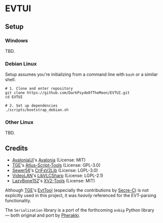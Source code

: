 # EVTUI

## Setup

### Windows

TBD.

### Debian Linux

Setup assumes you're initializing from a command line with `bash` or a similar shell.

```
# 1. Clone and enter repository
git clone https://github.com/DarkPsydeOfTheMoon/EVTUI.git
cd EVTUI

# 2. Set up dependencies
./scripts/bootstrap_debian.sh
```

### Other Linux

TBD.

## Credits

- [AvaloniaUI](https://github.com/AvaloniaUI)'s [Avalonia](https://github.com/AvaloniaUI/Avalonia) (License: MIT)
- [TGE](https://github.com/tge-was-taken)'s [Atlus-Script-Tools](https://github.com/tge-was-taken/Atlus-Script-Tools) (License: GPL-3.0)
- [Sewer56](https://github.com/Sewer56)'s [CriFsV2Lib](https://github.com/Sewer56/CriFsV2Lib) (License: LGPL-3.0)
- [VideoLAN](https://github.com/videolan)'s [LibVLCSharp](https://github.com/videolan/libvlcsharp) (License: LGPL-2.1)
- [LazyBone152](https://github.com/LazyBone152)'s [XV2-Tools](https://github.com/LazyBone152/XV2-Tools) (License: MIT)

Although [TGE](https://github.com/tge-was-taken)'s [EvtTool](https://github.com/tge-was-taken/EvtTool) (especially the contributions by [Secre-C](https://github.com/Secre-C)) is not explicitly used in this project, it was *heavily* referenced for the EVT-parsing functionality.

The `Serialization` library is a port of the forthcoming `exbip` Python library — both original and port by [Pherakki](https://github.com/Pherakki).
